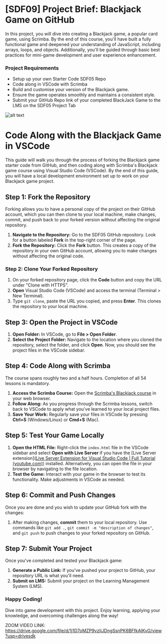 # [SDF09] Project Brief: Blackjack Game on GitHub

In this project, you will dive into creating a Blackjack game, a popular card game, using Scrimba. By the end of this course, you'll have built a fully functional game and deepened your understanding of JavaScript, including arrays, loops, and objects. Additionally, you'll be guided through basic best practices for mini-game development and user experience enhancement.

### Project Requirements

- Setup up your own Starter Code SDF05 Repo
- Code along in VSCode with Scrimba
- Build and customise your version of the Blackjack game.
- Ensure the game operates smoothly and maintains a consistent style.
- Submit your GitHub Repo link of your completed BlackJack Game to the LMS on the SDF05 Project Tab

![alt text](blackjack.png)


# Code Along with the Blackjack Game in VSCode

This guide will walk you through the process of forking the Blackjack game starter code from GitHub, and then coding along with Scrimba's Blackjack game course using Visual Studio Code (VSCode). By the end of this guide, you will have a local development environment set up to work on your Blackjack game project.

## Step 1: Fork the Repository 

Forking allows you to have a personal copy of the project on their GitHub account, which you can then clone to your local machine, make changes, commit, and push back to your forked version without affecting the original repository.

1. **Navigate to the Repository:** Go to the SDF05 GitHub repository. Look for a button labeled **Fork** in the top-right corner of the page.
2. **Fork the Repository:** Click the **Fork** button. This creates a copy of the repository in your own GitHub account, allowing you to make changes without affecting the original code.

### Step 2: Clone Your Forked Repository
1. On your forked repository page, click the **Code** button and copy the URL under "Clone with HTTPS".
2. **Open** Visual Studio Code (VSCode) and access the terminal (Terminal > New Terminal).
3. Type `git clone`, paste the URL you copied, and press **Enter**. This clones the repository to your local machine.

## Step 3: Open the Project in VSCode

1. **Open Folder:** In VSCode, go to **File > Open Folder**.
2. **Select the Project Folder:** Navigate to the location where you cloned the repository, select the folder, and click **Open**. Now, you should see the project files in the VSCode sidebar.
## Step 4: Code Along with Scrimba

The course spans roughly two and a half hours. Completion of all 54 lessons is mandatory.

1. **Access the Scrimba Course:** Open the [Scrimba's Blackjack course](https://scrimba.com/playlist/p3py7U7) in your web browser.
2. **Follow Along:** As you progress through the Scrimba lessons, switch back to VSCode to apply what you've learned to your local project files.
3. **Save Your Work:** Regularly save your files in VSCode by pressing **Ctrl+S** (Windows/Linux) or **Cmd+S** (Mac).

## Step 5: Test Your Game Locally

1. **Open the HTML File:** Right-click the `index.html` file in the VSCode sidebar and select **Open with Live Server** if you have the [Live Server extension]([Live Server Extension for Visual Studio Code | Full Tutorial (youtube.com)](https://www.youtube.com/watch?v=_Tl-6HeV0Rc&t=269s)) installed. Alternatively, you can open the file in your browser by navigating to the file location.
2. **Test the Game:** Interact with your game in the browser to test its functionality. Make adjustments in VSCode as needed.

## Step 6: Commit and Push Changes 

Once you are done and you wish to update your GitHub fork with the changes:

1. After making changes, **commit** them to your local repository. Use commands like `git add .`, `git commit -m "description of changes"`, and `git push` to push changes to your forked repository on GitHub.

## Step 7: Submit Your Project

Once you've completed and tested your Blackjack game:

1. **Generate a Public Link:** If you've pushed your project to GitHub, your repository URL is what you'll need. 
2. **Submit on LMS:** Submit your project on the Learning Management System (LMS).

### Happy Coding!
Dive into game development with this project. Enjoy learning, applying your knowledge, and overcoming challenges along the way!


ZOOM VIDEO LINK:
https://drive.google.com/file/d/1j1D7oMZP9vzIiJDngSsnPK6BFfkAIKvG/view?usp=drivesdk